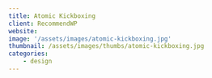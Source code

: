 ```yaml
---
title: Atomic Kickboxing
client: RecommendWP
website: 
image: '/assets/images/atomic-kickboxing.jpg'
thumbnail: /assets/images/thumbs/atomic-kickboxing.jpg
categories:
    - design
---
```

